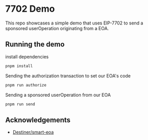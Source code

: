# 7702 Demo

This repo showcases a simple demo that uses EIP-7702 to send a sponsored userOperation originating from a EOA.

## Running the demo

install dependencies

```bash
pnpm install
```

Sending the authorization transaction to set our EOA's code

```bash
pnpm run authorize
```

Sending a sponsored userOperation from our EOA

```bash
pnpm run send
```

## Acknowledgements

- [Destiner/smart-eoa](https://github.com/Destiner/smart-eoa)
